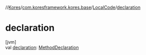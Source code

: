 //[Kores](../../../index.md)/[com.koresframework.kores.base](../index.md)/[LocalCode](index.md)/[declaration](declaration.md)

# declaration

[jvm]\
val [declaration](declaration.md): [MethodDeclaration](../-method-declaration/index.md)
